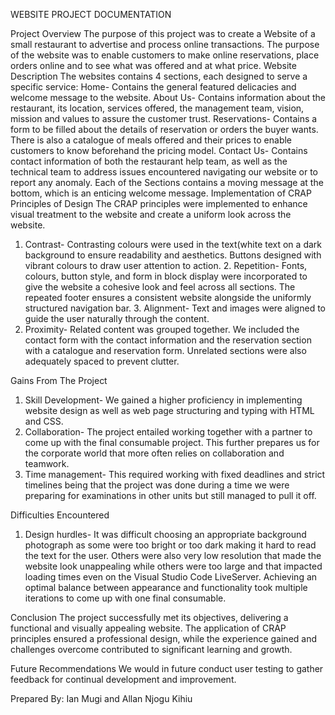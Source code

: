 WEBSITE PROJECT DOCUMENTATION

Project Overview
The purpose of this project was to create a Website of a small restaurant to advertise and process online transactions. The purpose of the website was to enable customers to make online reservations, place orders online and to see what was offered and at what price. 
Website Description
The websites contains 4 sections, each designed to serve a specific service:
Home- Contains the general featured delicacies and welcome message to the website. 
About Us- Contains information about the restaurant, its location, services offered, the management team, vision, mission and values to assure the customer trust. 
Reservations- Contains a form to be filled about the details of reservation or orders the buyer wants. There is also a catalogue of meals offered and their prices to enable customers to know beforehand the pricing model.
Contact Us- Contains contact information of both the restaurant help team, as well as the technical team to address issues encountered navigating our website or to report any anomaly.
Each of the Sections contains a moving message at the bottom, which is an enticing welcome message.
Implementation of CRAP Principles of Design
The CRAP principles were implemented to enhance visual treatment to the website and create a uniform look across the website. 
1. Contrast- Contrasting colours were used in the text(white text on a dark background to ensure readability and aesthetics. 
Buttons designed with vibrant colours to draw user attention to action.
          2. Repetition- Fonts, colours, button style, and form in block display were incorporated to give the website a cohesive look and feel across all sections. 
The repeated footer ensures a consistent website alongside the uniformly structured navigation bar. 
          3. Alignment- Text and images were aligned to guide the user naturally through the content. 
4. Proximity- Related content was grouped together. We included the contact form with the contact information and the reservation section with a catalogue and reservation form. 
Unrelated sections were also adequately spaced to prevent clutter. 

Gains From The Project
1. Skill Development- We gained a higher proficiency in implementing website design as well as web page structuring and typing with HTML and CSS. 
2. Collaboration- The project entailed working together with a partner to come up with the final consumable project. This further prepares us for the corporate world that more often relies on collaboration and teamwork. 
3. Time management- This required working with fixed deadlines and strict timelines being that the project was done during a  time we were preparing for examinations in other units but still managed to pull it off.

Difficulties Encountered
1. Design hurdles- It was difficult choosing an appropriate background photograph as some were too bright or too dark making it hard to read the text for the user. Others were also very low resolution that made the website look unappealing while others were too large and that impacted loading times even on the Visual Studio Code LiveServer. 
Achieving an optimal balance between appearance and functionality took multiple iterations to come up with one final consumable. 

Conclusion
The project successfully met its objectives, delivering a functional and visually appealing website. The application of CRAP principles ensured a professional design, while the experience gained and challenges overcome contributed to significant learning and growth.


Future Recommendations
We would in future conduct user testing to gather feedback for continual development and improvement. 

Prepared By: Ian Mugi and Allan Njogu Kihiu
